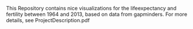 This Repository contains nice visualizations for the lifeexpectancy and fertility between 1964 and 2013, based on data from gapminders. For more details, see ProjectDescription.pdf
